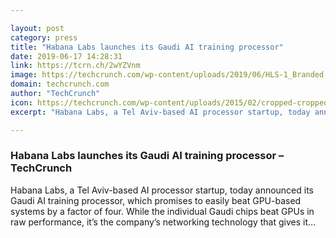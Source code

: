 ```yaml
---

layout: post
category: press
title: "Habana Labs launches its Gaudi AI training processor"
date: 2019-06-17 14:28:31
link: https://tcrn.ch/2wYZVnm
image: https://techcrunch.com/wp-content/uploads/2019/06/HLS-1_Branded.jpg?w=600
domain: techcrunch.com
author: "TechCrunch"
icon: https://techcrunch.com/wp-content/uploads/2015/02/cropped-cropped-favicon-gradient.png?w=180
excerpt: "Habana Labs, a Tel Aviv-based AI processor startup, today announced its Gaudi AI training processor, which promises to easily beat GPU-based systems by a factor of four. While the individual Gaudi chips beat GPUs in raw performance, it’s the company’s networking technology that gives it…"

---
```


### Habana Labs launches its Gaudi AI training processor – TechCrunch

Habana Labs, a Tel Aviv-based AI processor startup, today announced its Gaudi AI training processor, which promises to easily beat GPU-based systems by a factor of four. While the individual Gaudi chips beat GPUs in raw performance, it’s the company’s networking technology that gives it…